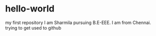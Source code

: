 # hello-world
my first repository
I am Sharmila pursuing B.E-EEE. I am from Chennai.
trying to get used to github
